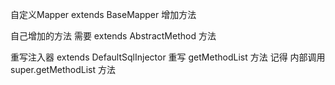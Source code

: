 
自定义Mapper   extends BaseMapper<T>  增加方法

自己增加的方法  需要 extends AbstractMethod 方法

重写注入器   extends DefaultSqlInjector 重写 getMethodList 方法  记得 内部调用 super.getMethodList 方法

